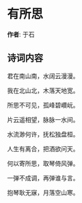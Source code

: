 # 有所思

**作者**: 于石

## 诗词内容

君在南山南，水阔云漫漫。

我在北山北，木落天地宽。

所思不可见，孤峰碧巑岏。

片云遥相望，脉脉一水间。

水流渺何许，抚松独盘桓。

人生有离合，把酒欲问天。

何以寄所思，取琴倚风弹。

一弹不成调，再弹谁与言。

抱琴耿无寐，月落空山寒。

